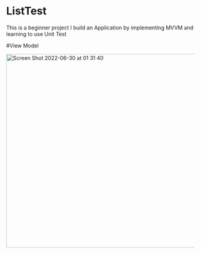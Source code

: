# ListTest
This is a beginner project I build an Application by implementing MVVM and learning to use Unit Test

#View Model


<img width="517" alt="Screen Shot 2022-06-30 at 01 31 40" src="https://user-images.githubusercontent.com/76991016/176511825-0ff76aba-ebf5-4303-8f8f-a72062c52c01.png">
